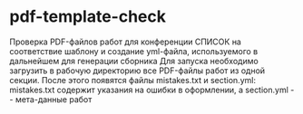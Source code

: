 # pdf-template-check
Проверка PDF-файлов работ для конференции СПИСОК на соответствие шаблону и создание yml-файла, используемого в дальнейшем для генерации сборника
Для запуска необходимо загрузить в рабочую директорию все PDF-файлы работ из одной секции. После этого появятся файлы mistakes.txt и section.yml: mistakes.txt содержит указания на ошибки в оформлении, а section.yml -- мета-данные работ
